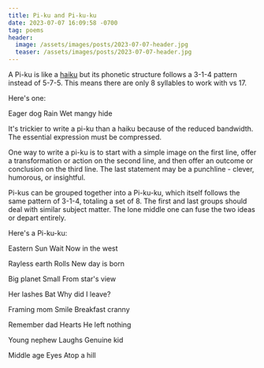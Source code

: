 ```yaml
---
title: Pi-ku and Pi-ku-ku
date: 2023-07-07 16:09:58 -0700
tag: poems
header:
  image: /assets/images/posts/2023-07-07-header.jpg
  teaser: /assets/images/posts/2023-07-07-header.jpg
---
```


A Pi-ku is like a [haiku](https://en.wikipedia.org/wiki/Haiku) but its phonetic structure follows a 3-1-4 pattern instead of 5-7-5. This means there are only 8 syllables to work with vs 17.

Here's one:

<div class="poem">Eager dog
Rain
Wet mangy hide</div>

It's trickier to write a pi-ku than a haiku because of the reduced bandwidth. The essential expression must be compressed.

One way to write a pi-ku is to start with a simple image on the first line, offer a transformation or action on the second line, and then offer an outcome or conclusion on the third line. The last statement may be a punchline - clever, humorous, or insightful.

Pi-kus can be grouped together into a Pi-ku-ku, which itself follows the same pattern of 3-1-4, totaling a set of 8. The first and last groups should deal with similar subject matter. The lone middle one can fuse the two ideas or depart entirely.

Here's a Pi-ku-ku:

<div class="poem">Eastern Sun
Wait
Now in the west

Rayless earth
Rolls
New day is born

Big planet
Small
From star's view


Her lashes
Bat
Why did I leave?


Framing mom
Smile
Breakfast cranny

Remember dad
Hearts
He left nothing

Young nephew
Laughs
Genuine kid

Middle age
Eyes
Atop a hill</div>
